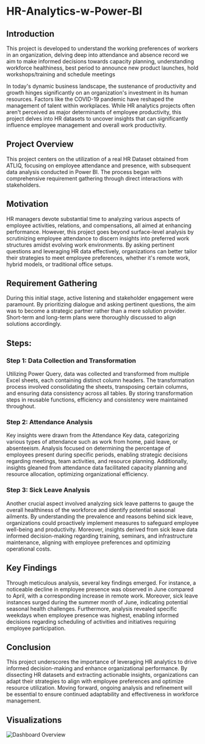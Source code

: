 # HR-Analytics-w-Power-BI

## Introduction

This project is developed to understand the working preferences of workers in an organization, delving deep into attendance and absence record we aim to make informed decisions towards capacity planning, understanding workforce healthiness, best period to announce new product launches, hold workshops/training and schedule meetings

In today's dynamic business landscape, the sustenance of productivity and growth hinges significantly on an organization's investment in its human resources. Factors like the COVID-19 pandemic have reshaped the management of talent within workplaces. While HR analytics projects often aren't perceived as major determinants of employee productivity, this project delves into HR datasets to uncover insights that can significantly influence employee management and overall work productivity.

## Project Overview

This project centers on the utilization of a real HR Dataset obtained from ATLIQ, focusing on employee attendance and presence, with subsequent data analysis conducted in Power BI. The process began with comprehensive requirement gathering through direct interactions with stakeholders.

## Motivation

HR managers devote substantial time to analyzing various aspects of employee activities, relations, and compensations, all aimed at enhancing performance. However, this project goes beyond surface-level analysis by scrutinizing employee attendance to discern insights into preferred work structures amidst evolving work environments. By asking pertinent questions and leveraging HR data effectively, organizations can better tailor their strategies to meet employee preferences, whether it's remote work, hybrid models, or traditional office setups.

## Requirement Gathering

During this initial stage, active listening and stakeholder engagement were paramount. By prioritizing dialogue and asking pertinent questions, the aim was to become a strategic partner rather than a mere solution provider. Short-term and long-term plans were thoroughly discussed to align solutions accordingly.

## Steps:

### Step 1: Data Collection and Transformation

Utilizing Power Query, data was collected and transformed from multiple Excel sheets, each containing distinct column headers. The transformation process involved consolidating the sheets, transposing certain columns, and ensuring data consistency across all tables. By storing transformation steps in reusable functions, efficiency and consistency were maintained throughout.

### Step 2: Attendance Analysis

Key insights were drawn from the Attendance Key data, categorizing various types of attendance such as work from home, paid leave, or absenteeism. Analysis focused on determining the percentage of employees present during specific periods, enabling strategic decisions regarding meetings, team activities, and resource planning. Additionally, insights gleaned from attendance data facilitated capacity planning and resource allocation, optimizing organizational efficiency.

### Step 3: Sick Leave Analysis

Another crucial aspect involved analyzing sick leave patterns to gauge the overall healthiness of the workforce and identify potential seasonal ailments. By understanding the prevalence and reasons behind sick leave, organizations could proactively implement measures to safeguard employee well-being and productivity. Moreover, insights derived from sick leave data informed decision-making regarding training, seminars, and infrastructure maintenance, aligning with employee preferences and optimizing operational costs.

## Key Findings

Through meticulous analysis, several key findings emerged. For instance, a noticeable decline in employee presence was observed in June compared to April, with a corresponding increase in remote work. Moreover, sick leave instances surged during the summer month of June, indicating potential seasonal health challenges. Furthermore, analysis revealed specific weekdays when employee presence was highest, enabling informed decisions regarding scheduling of activities and initiatives requiring employee participation.

## Conclusion

This project underscores the importance of leveraging HR analytics to drive informed decision-making and enhance organizational performance. By dissecting HR datasets and extracting actionable insights, organizations can adapt their strategies to align with employee preferences and optimize resource utilization. Moving forward, ongoing analysis and refinement will be essential to ensure continued adaptability and effectiveness in workforce management.

## Visualizations

![Dashboard Overview](https://imgur.com/YxPUijL)

